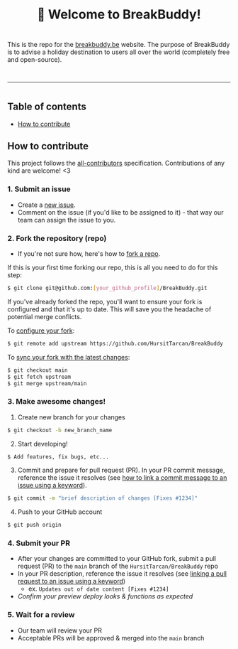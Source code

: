 <div align="center" style="margin-top: 1em; margin-bottom: 3em;">
  <h1>👋 Welcome to BreakBuddy!</h1>
</div>

This is the repo for the [breakbuddy.be](https://google.com) website. The purpose of BreakBuddy is to advise a holiday destination to users all over the world (completely free and open-source). 

<hr style="margin-top: 3em; margin-bottom: 3em;">

## Table of contents

- [How to contribute](#how-to-contribute)

## How to contribute

This project follows the [all-contributors](https://allcontributors.org/docs/en/overview) specification. Contributions of any kind are welcome! <3

### 1. Submit an issue

- Create a [new issue](https://github.com/HUrsitTarcan/BreakBuddy/issues/new/choose).
- Comment on the issue (if you'd like to be assigned to it) - that way our team can assign the issue to you.

### 2. Fork the repository (repo)

- If you're not sure how, here's how to [fork a repo](https://help.github.com/en/articles/fork-a-repo).

If this is your first time forking our repo, this is all you need to do for this step:

```sh
$ git clone git@github.com:[your_github_profile]/BreakBuddy.git
```
If you've already forked the repo, you'll want to ensure your fork is configured and that it's up to date. This will save you the headache of potential merge conflicts.

To [configure your fork](https://docs.github.com/en/github/collaborating-with-issues-and-pull-requests/configuring-a-remote-for-a-fork):

```sh
$ git remote add upstream https://github.com/HursitTarcan/BreakBuddy
```

To [sync your fork with the latest changes](https://docs.github.com/en/github/collaborating-with-issues-and-pull-requests/syncing-a-fork):

```sh
$ git checkout main
$ git fetch upstream
$ git merge upstream/main
```
### 3. Make awesome changes!

1. Create new branch for your changes

```sh
$ git checkout -b new_branch_name
```

2. Start developing!

```sh
$ Add features, fix bugs, etc... 
```

3. Commit and prepare for pull request (PR). In your PR commit message, reference the issue it resolves (see [how to link a commit message to an issue using a keyword](https://docs.github.com/en/free-pro-team@latest/github/managing-your-work-on-github/linking-a-pull-request-to-an-issue#linking-a-pull-request-to-an-issue-using-a-keyword)).

```sh
$ git commit -m "brief description of changes [Fixes #1234]"
```

4. Push to your GitHub account

```sh
$ git push origin
```

### 4. Submit your PR

- After your changes are committed to your GitHub fork, submit a pull request (PR) to the `main` branch of the `HursitTarcan/BreakBuddy` repo
- In your PR description, reference the issue it resolves (see [linking a pull request to an issue using a keyword](https://docs.github.com/en/free-pro-team@latest/github/managing-your-work-on-github/linking-a-pull-request-to-an-issue#linking-a-pull-request-to-an-issue-using-a-keyword))
  - ex. `Updates out of date content [Fixes #1234]`
- _Confirm your preview deploy looks & functions as expected_

### 5. Wait for a review

- Our team will review your PR
- Acceptable PRs will be approved & merged into the `main` branch
